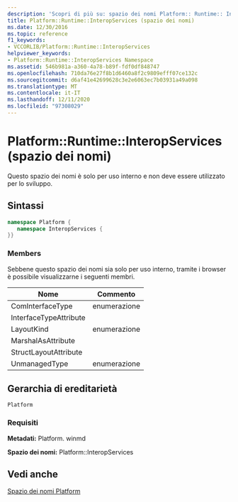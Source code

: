 ```yaml
---
description: 'Scopri di più su: spazio dei nomi Platform:: Runtime:: InteropServices'
title: Platform::Runtime::InteropServices (spazio dei nomi)
ms.date: 12/30/2016
ms.topic: reference
f1_keywords:
- VCCORLIB/Platform::Runtime::InteropServices
helpviewer_keywords:
- Platform::Runtime::InteropServices Namespace
ms.assetid: 546b981a-a360-4a78-b89f-fdf0df848747
ms.openlocfilehash: 710da76e27f8b1d6460a8f2c9809efff07ce132c
ms.sourcegitcommit: d6af41e42699628c3e2e6063ec7b03931a49a098
ms.translationtype: MT
ms.contentlocale: it-IT
ms.lasthandoff: 12/11/2020
ms.locfileid: "97308029"
---
```

# <a name="platformruntimeinteropservices-namespace"></a>Platform::Runtime::InteropServices (spazio dei nomi)

Questo spazio dei nomi è solo per uso interno e non deve essere utilizzato per lo sviluppo.

## <a name="syntax"></a>Sintassi

```cpp
namespace Platform {
   namespace InteropServices {
}}
```

### <a name="members"></a>Members

Sebbene questo spazio dei nomi sia solo per uso interno, tramite i browser è possibile visualizzarne i seguenti membri.

|Nome|Commento|
|----------|------------|
|ComInterfaceType|enumerazione|
|InterfaceTypeAttribute||
|LayoutKind|enumerazione|
|MarshalAsAttribute||
|StructLayoutAttribute||
|UnmanagedType|enumerazione|

## <a name="inheritance-hierarchy"></a>Gerarchia di ereditarietà

`Platform`

### <a name="requirements"></a>Requisiti

**Metadati:** Platform. winmd

**Spazio dei nomi:** Platform::InteropServices

## <a name="see-also"></a>Vedi anche

[Spazio dei nomi Platform](platform-namespace-c-cx.md)
